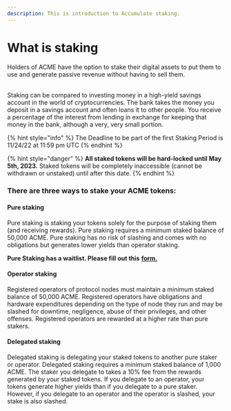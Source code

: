 ```yaml
---
description: This is introduction to Accumulate staking.
---
```


# What is staking

Holders of ACME have the option to stake their digital assets to put them to use and generate passive revenue without having to sell them.&#x20;

&#x20;\
Staking can be compared to investing money in a high-yield savings account in the world of cryptocurrencies. The bank takes the money you deposit in a savings account and often loans it to other people. You receive a percentage of the interest from lending in exchange for keeping that money in the bank, although a very, very small portion.&#x20;

{% hint style="info" %}
The Deadline to be part of the first Staking Period is 11/24/22 at 11:59 pm UTC
{% endhint %}

{% hint style="danger" %}
**All staked tokens will be hard-locked until May 5th, 2023.** Staked tokens will be completely inaccessible (cannot be withdrawn or unstaked) until after this date.
{% endhint %}

### There are three ways to stake your ACME tokens:

#### **Pure staking**&#x20;

Pure staking is staking your tokens solely for the purpose of staking them (and receiving rewards). Pure staking requires a minimum staked balance of 50,000 ACME. Pure staking has no risk of slashing and comes with no obligations but generates lower yields than operator staking.

**Pure Staking has a waitlist. Please fill out this** [**form.**](https://forms.gle/W8cThDbS9xT2VBc89)

#### **Operator staking**&#x20;

Registered operators of protocol nodes must maintain a minimum staked balance of 50,000 ACME. Registered operators have obligations and hardware expenditures depending on the type of node they run and may be slashed for downtime, negligence, abuse of their privileges, and other offenses. Registered operators are rewarded at a higher rate than pure stakers.

#### **Delegated staking**&#x20;

Delegated staking is delegating your staked tokens to another pure staker or operator. Delegated staking requires a minimum staked balance of 1,000 ACME. The staker you delegate to takes a 10% fee from the rewards generated by your staked tokens. If you delegate to an operator, your tokens generate higher yields than if you delegate to a pure staker. However, if you delegate to an operator and the operator is slashed, your stake is also slashed.
